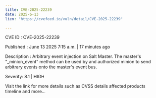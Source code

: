 ```yaml
---
title: CVE-2025-22239
date: 2025-6-13
lien: "https://cvefeed.io/vuln/detail/CVE-2025-22239"

---
```


CVE ID : CVE-2025-22239

Published :  June 13
2025
7:15 a.m. | 17 minutes ago

Description : Arbitrary event injection on Salt Master. The master's "_minion_event" method can be used by and authorized minion to send arbitrary events onto the master's event bus.

Severity: 8.1 | HIGH

Visit the link for more details
such as CVSS details
affected products
timeline
and more...
